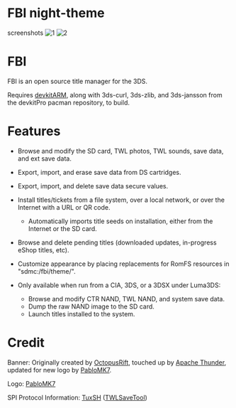 # FBI night-theme
screenshots
![1](https://i.imgur.com/XbzA7V6.png)
![2](https://i.imgur.com/10k2SyJ.png)

# FBI

FBI is an open source title manager for the 3DS.

Requires [devkitARM](https://devkitpro.org/wiki/Getting_Started), along with 3ds-curl, 3ds-zlib, and 3ds-jansson from the devkitPro pacman repository, to build.

# Features

* Browse and modify the SD card, TWL photos, TWL sounds, save data, and ext save data.
* Export, import, and erase save data from DS cartridges.
* Export, import, and delete save data secure values.
* Install titles/tickets from a file system, over a local network, or over the Internet with a URL or QR code.
  * Automatically imports title seeds on installation, either from the Internet or the SD card.
* Browse and delete pending titles (downloaded updates, in-progress eShop titles, etc).
* Customize appearance by placing replacements for RomFS resources in "sdmc:/fbi/theme/".

* Only available when run from a CIA, 3DS, or a 3DSX under Luma3DS:
  * Browse and modify CTR NAND, TWL NAND, and system save data.
  * Dump the raw NAND image to the SD card.
  * Launch titles installed to the system.

# Credit

Banner: Originally created by [OctopusRift](https://gbatemp.net/members/octopusrift.356526/), touched up by [Apache Thunder](https://gbatemp.net/members/apache-thunder.105648/), updated for new logo by [PabloMK7](https://gbatemp.net/members/pablomk7.345712/).

Logo: [PabloMK7](https://gbatemp.net/members/pablomk7.345712/)

SPI Protocol Information: [TuxSH](https://github.com/TuxSH/) ([TWLSaveTool](https://github.com/TuxSH/TWLSaveTool))
